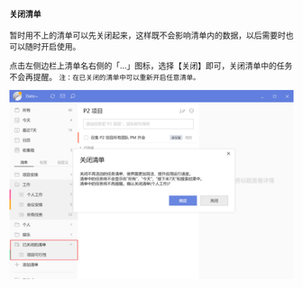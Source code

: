 #### 关闭清单

暂时用不上的清单可以先关闭起来，这样既不会影响清单内的数据，以后需要时也可以随时开启使用。

点击左侧边栏上清单名右侧的「...」图标，选择【关闭】即可，关闭清单中的任务不会再提醒。 `注：在已关闭的清单中可以重新开启任意清单。`

![wincloselist](../../images/Windows/list/pasted%20image%200%2014.png)

